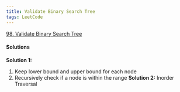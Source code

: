 ```yaml
---
title: Validate Binary Search Tree
tags: LeetCode
---
```


[98. Validate Binary Search Tree](https://leetcode.com/problems/validate-binary-search-tree/)

#### Solutions
**Solution 1:**
1. Keep lower bound and upper bound for each node
2. Recursively check if a node is within the range
**Solution 2:** Inorder Traversal